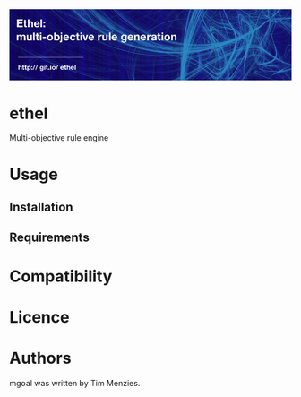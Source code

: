 <img src="https://raw.githubusercontent.com/ethel/code/master/etc/img/banner.png">

# ethel

Multi-objective rule engine


# Usage

## Installation

## Requirements

# Compatibility

# Licence

# Authors

mgoal was written by Tim Menzies.
